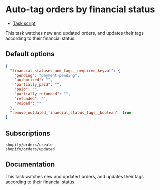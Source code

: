 # Auto-tag orders by financial status

* [Task script](./script.liquid)

This task watches new and updated orders, and updates their tags according to their financial status.

## Default options

```json
{
  "financial_statuses_and_tags__required_keyval": {
    "pending": "payment-pending",
    "authorized": "",
    "partially_paid": "",
    "paid": "",
    "partially_refunded": "",
    "refunded": "",
    "voided": ""
  },
  "remove_outdated_financial_status_tags__boolean": true
}
```

## Subscriptions

```liquid
shopify/orders/create
shopify/orders/updated
```

## Documentation

This task watches new and updated orders, and updates their tags according to their financial status.